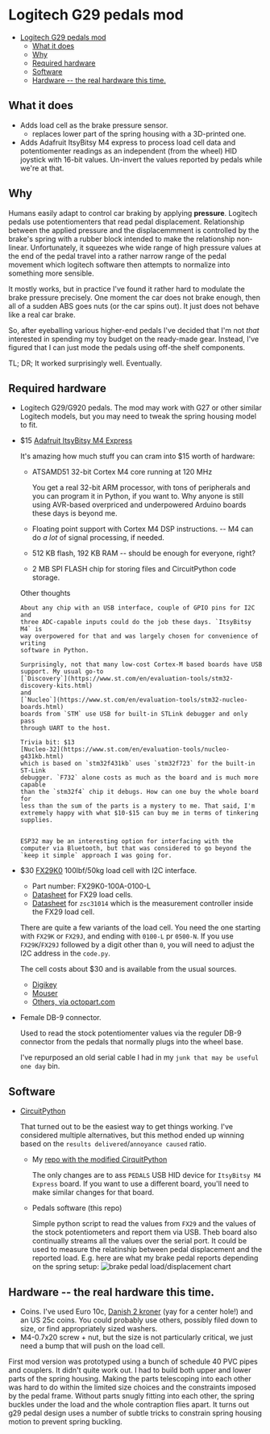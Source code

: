 # Logitech G29 pedals mod
- [Logitech G29 pedals mod](#logitech-g29-pedals-mod)
  - [What it does](#what-it-does)
  - [Why](#why)
  - [Required hardware](#required-hardware)
  - [Software](#software)
  - [Hardware -- the real hardware this time.](#hardware----the-real-hardware-this-time)

## What it does

- Adds load cell as the brake pressure sensor.
  - replaces lower part of the spring housing with a 3D-printed one.
- Adds Adafruit ItsyBitsy M4 express to process load cell data and
  potentiomenter readings as an independent (from the wheel) HID joystick with
  16-bit values. Un-invert the values reported by pedals while we're at that.

## Why

Humans easily adapt to control car braking by applying **pressure**. Logitech
pedals use potentiomenters that read pedal displacement. Relationship between
the applied pressure and the displacemmment is controlled by the brake's spring
with a rubber block intended to make the relationship non-linear. Unfortunately,
it squeezes whe wide range of high pressure values at the end of the pedal
travel into a rather narrow range of the pedal movement which logitech software then attempts to normalize into something more sensible.

It mostly works, but in practice I've found it rather hard to modulate the brake pressure precisely. One moment the car does not brake enough, then all of a sudden ABS goes nuts (or the car spins out). It just does not behave like a real car brake.

So, after eyeballing various higher-end pedals I've decided that I'm not *that*
interested in spending my toy budget on the ready-made gear. Instead, I've
figured that I can just mode the pedals using off-the shelf components.

TL; DR; It worked surprisingly well. Eventually.

## Required hardware

- Logitech G29/G920 pedals. The mod may work with G27 or other similar Logitech
  models, but you may need to tweak the spring housing model to fit.

- $15 [Adafruit ItsyBitsy M4 Express](https://www.adafruit.com/product/3800)
  
  It's amazing how much stuff you can cram into $15 worth of hardware:
  - ATSAMD51 32-bit Cortex M4 core running at 120 MHz
   
    You get a real 32-bit ARM processor, with tons of peripherals and you can
    program it in Python, if you want to. Why anyone is still using AVR-based
    overpriced and underpowered Arduino boards these days is beyond me.
  - Floating point support with Cortex M4 DSP instructions. -- M4 can do *a lot*
    of signal processing, if needed.
  - 512 KB flash, 192 KB RAM -- should be enough for everyone, right?
  - 2 MB SPI FLASH chip for storing files and CircuitPython code storage.

  Other thoughts

      About any chip with an USB interface, couple of GPIO pins for I2C and
      three ADC-capable inputs could do the job these days. `ItsyBitsy M4` is
      way overpowered for that and was largely chosen for convenience of writing
      software in Python.

      Surprisingly, not that many low-cost Cortex-M based boards have USB
      support. My usual go-to
      [`Discovery`](https://www.st.com/en/evaluation-tools/stm32-discovery-kits.html)
      and
      [`Nucleo`](https://www.st.com/en/evaluation-tools/stm32-nucleo-boards.html)
      boards from `STM` use USB for built-in STLink debugger and only pass
      through UART to the host.

      Trivia bit: $13
      [Nucleo-32](https://www.st.com/en/evaluation-tools/nucleo-g431kb.html)
      which is based on `stm32f431kb` uses `stm32f723` for the built-in ST-Link
      debugger. `F732` alone costs as much as the board and is much more capable
      than the `stm32f4` chip it debugs. How can one buy the whole board for
      less than the sum of the parts is a mystery to me. That said, I'm
      extremely happy with what $10-$15 can buy me in terms of tinkering
      supplies.


      ESP32 may be an interesting option for interfacing with the computer via Bluetooth, but that was considered to go beyond the `keep it simple` approach I was going for.

- $30 [FX29K0](https://www.te.com/usa-en/product-CAT-FSE0006.html?q=&d=581026%20644003&type=products&samples=N&inStoreWithoutPL=false&instock=N)
  100lbf/50kg load cell with I2C interface. 
  
  - Part number: FX29K0-100A-0100-L
  - [Datasheet](https://www.te.com/commerce/DocumentDelivery/DDEController?Action=showdoc&DocId=Data+Sheet%7FFX29%7FA3%7Fpdf%7FEnglish%7FENG_DS_FX29_A3.pdf%7F20009605-07) for FX29 load cells.
  - [Datasheet](https://www.idt.com/us/en/document/dst/zsc31014-datasheet) for `zsc31014` which is the measurement controller inside the FX29 load cell.

  There are quite a few variants of the load cell. You need the one starting
  with `FX29K` or `FX29J`, and ending with `0100-L` pr `0500-N`. If you use
  `FX29K`/`FX29J` followed by a digit other than `0`, you will need to adjust
  the I2C address in the `code.py`.

  The cell costs about $30 and is available from the usual sources.
  - [Digikey](https://www.digikey.com/en/products/detail/te-connectivity-measurement-specialties/FX29K0-100A-0100-L/11205661)
  - [Mouser](https://www.mouser.com/ProductDetail/Measurement-Specialties/FX29K0-100A-0100-L?qs=uwxL4vQweFMtAQMx%252BauT2Q%3D%3D)
  - [Others, via octopart.com](https://octopart.com/search?q=FX29K0-100A-0100-L&currency=USD&specs=0)

- Female DB-9 connector.
  
  Used to read the stock potentiomenter values via the reguler DB-9 connector from the pedals that normally plugs into the wheel base.

  I've repurposed an old serial cable I had in my `junk that may be useful one day` bin.

## Software

- [CircuitPython](https://circuitpython.readthedocs.io/en/6.0.x/README.html)
  
  That turned out to be the easiest way to get things working. I've considered
  multiple alternatives, but this method ended up winning based on the `results
  delivered`/`annoyance caused` ratio.

  - My [repo with the modified CirquitPython](https://github.com/Artem-B/circuitpython)

    The only changes are to ass `PEDALS` USB HID device for `ItsyBitsy M4 Express` board. If you want to use a different board, you'll need to make similar changes for that board.

  - Pedals software (this repo)
    
    Simple python script to read the values from `FX29` and the values of the stock potentiometers and report them via USB. Theb board also continually streams all the values over the serial port. It could be used to measure the relatinship between pedal displacement and the reported load. E.g. here are what my brake pedal reports depending on the spring setup:
    ![brake pedal load/displacement chart](https://user-images.githubusercontent.com/526795/100197993-0bade680-2eb0-11eb-973d-837f255e5410.png)
    

## Hardware -- the real hardware this time.

- Coins. I've used Euro 10c, [Danish 2
  kroner](https://en.wikipedia.org/wiki/Danish_krone) (yay for a center hole!)
  and an US 25c coins. You could probably use others, possibly filed down to
  size, or find appropriately sized washers.
- M4-0.7x20 screw + nut, but the size is not particularly critical, we just need
  a bump that will push on the load cell.

First mod version was prototyped using a bunch of schedule 40 PVC pipes and
couplers. It didn't quite work out. I had to build both upper and lower parts of
the spring housing. Making the parts telescoping into each other was hard to do
within the limited size choices and the constraints imposed by the pedal frame.
Without parts snugly fitting into each other, the spring buckles under the load
and the whole contraption flies apart. It turns out g29 pedal design uses a
number of subtle tricks to constrain spring housing motion to prevent spring
buckling. 